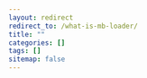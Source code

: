 ```yaml
---
layout: redirect
redirect_to: /what-is-mb-loader/
title: ""
categories: []
tags: []
sitemap: false
---
```

